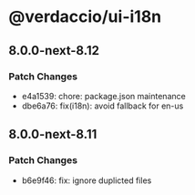 # @verdaccio/ui-i18n

## 8.0.0-next-8.12

### Patch Changes

- e4a1539: chore: package.json maintenance
- dbe6a76: fix(i18n): avoid fallback for en-us

## 8.0.0-next-8.11

### Patch Changes

- b6e9f46: fix: ignore duplicted files
